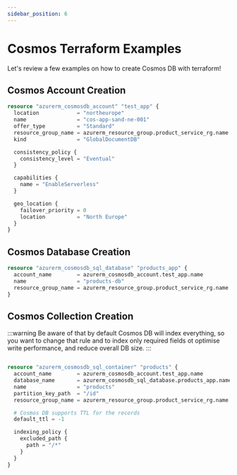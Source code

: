 ```yaml
---
sidebar_position: 6
---
```


# Cosmos Terraform Examples

Let's review a few examples on how to create Cosmos DB with terraform!

## Cosmos Account Creation

```terraform
resource "azurerm_cosmosdb_account" "test_app" {
  location            = "northeurope"
  name                = "cos-app-sand-ne-001"
  offer_type          = "Standard"
  resource_group_name = azurerm_resource_group.product_service_rg.name
  kind                = "GlobalDocumentDB"

  consistency_policy {
    consistency_level = "Eventual"
  }

  capabilities {
    name = "EnableServerless"
  }

  geo_location {
    failover_priority = 0
    location          = "North Europe"
  }
}
```

## Cosmos Database Creation

```terraform
resource "azurerm_cosmosdb_sql_database" "products_app" {
  account_name        = azurerm_cosmosdb_account.test_app.name
  name                = "products-db"
  resource_group_name = azurerm_resource_group.product_service_rg.name
}
```

## Cosmos Collection Creation

:::warning
Be aware of that by default Cosmos DB will index everything, so you want to change that rule
and to index only required fields ot optimise write performance, and reduce overall DB size. 
:::

```terraform

resource "azurerm_cosmosdb_sql_container" "products" {
  account_name        = azurerm_cosmosdb_account.test_app.name
  database_name       = azurerm_cosmosdb_sql_database.products_app.name
  name                = "products"
  partition_key_path  = "/id"
  resource_group_name = azurerm_resource_group.product_service_rg.name

  # Cosmos DB supports TTL for the records
  default_ttl = -1

  indexing_policy {
    excluded_path {
      path = "/*"
    }
  }
}
```

